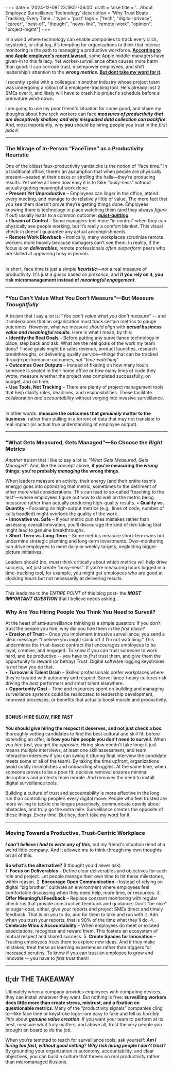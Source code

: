 +++
date = '2024-12-09T23:19:51-06:00'
draft = false
title = '...About Employee Surveillance Technology'
description = 'Why Trust Beats Tracking, Every Time...'
type = 'post'
tags = ["tech", "digital-privacy", "career", "best-of", "thought", "news-link", "remote-work", "opinion", "project-mgmt"]
+++

In a world where technology can enable companies to track every click, keystroke, or chat log, it’s tempting for organizations to think that intense monitoring is the path to managing a productive workforce. [**According to one Apple employee's recent lawsuit**](https://www.theverge.com/2024/12/2/24311060/apple-employee-surveillance-lawsuit), some Apple middle-managers have given-in to this fallacy.  Yet worker-surveillance often causes more harm than good: it can corrode trust, disempower employees, and shift leadership’s attention to the ***wrong metrics***. [**But dont take my word for it**](https://www.seattletimes.com/business/boeing-aerospace/boeing-pauses-surveillance-plan-to-track-employees-at-the-office/). <br /> 

I recently spoke with a colleague in another industry whose project team was undergoing a rollout of a employee-tracking tool.  He's already lost 2 SMEs over it, and likely will have to crash his project's schedule before a premature wind-down.  <br /> 

I am going to use my poor friend's situation for some good, and share my thoughts about how tech workers can face ***measures of productivity that are deceptively shallow, and why misguided data collection can backfire***.  And, most importantly, why **you** should be hiring people you trust in the *first place*!

___

### The Mirage of In-Person “FaceTime” as a Productivity Heuristic

One of the oldest faux-productivity yardsticks is the notion of “face time.” In a traditional office, there’s an assumption that when people are physically present—seated at their desks or strolling the halls—they’re producing results. Yet we’ve all seen how easy it is to fake “busy-ness” without actually getting meaningful work done:<br />
•	**Present Yet Unproductive** – Employees can linger in the office, attend every meeting, and manage to do relatively little of value. The mere fact that you see them doesn’t prove they’re getting things done. Employees knowing there is technology in place watching them (and they always *figure it out*) usually leads to a common outcome: [***quiet-quitting***](https://en.wikipedia.org/wiki/Work-to-rule#Quiet_quitting).  <br />
•	**Illusion of Control** – Some managers feel more “in control” when they can physically see people working, but it’s really a comfort blanket. This visual check-in doesn’t guarantee any actual accomplishments. <br />
•	**Remote Work Blowback** – Ironically, many workplaces scrutinize remote workers more heavily because managers can’t see them. In reality, if the focus is on ***deliverables***, remote professionals *often outperform* peers who are skilled at appearing busy in person. <br /> <br />

In short, face time is just a simple ***heuristic***—*not* a real measure of productivity. It's just a *guess* based on *presence*, and **if you rely on it, you risk micromanagement instead of** ***meaningful engagement***. <br />

___

### “You Can’t Value What You Don’t Measure”—But Measure *Thoughtfully*

A truism that I say a lot is: “*You can’t value what you don’t measure*” -- and it underscores that an organization must track certain metrics to gauge outcomes. *However*, what we measure *should align* with ***actual business value and meaningful results***. Here is what I mean, by this: <br />
•	**Identify the Real Goals** – Before putting any surveillance technology in place, step back and ask: What are the real goals of the work my team does? These goals might be sales revenue, product launches, research breakthroughs, or delivering quality service—things that can be tracked through performance outcomes, *not* "*time-watching*". <br />
•	**Outcomes Over Outputs** – Instead of fixating on how many hours someone is seated in their home office or how many lines of code they wrote, measure whether the project was completed successfully, on budget, and on time. <br />
•	**Use Tools, Not Tracking** – There are plenty of project management tools that help clarify roles, deadlines, and responsibilities. These facilitate collaboration *and accountability* without verging into invasive surveillance. <br /><br />

In other words: **measure the outcomes that *genuinely* matter to the business**, rather than pulling in a torrent of data that may not translate to real impact (or actual true understanding of employee output). <br />

___

### “What Gets Measured, Gets Managed”—So Choose the *Right* Metrics

*Another* truism that I like to say a lot is: “*What Gets Measured, Gets Managed*”.  And, like the concept above, **if you're measuring the *wrong* things: you're probably *managing* the wrong things**. <br />

When leaders measure an activity, their energy (and their entire team’s energy) goes into optimizing that metric, sometimes to the detriment of other more vital considerations. This can lead to so-called “teaching to the test”—where employees figure out how to do well on the metric being measured rather than actually producing high-quality results.
•	**Quality vs. Quantity** – Focusing on high-output metrics (e.g., lines of code, number of calls handled) might overlook the quality of the work. <br />
•	**Innovative vs. Safe** – If your metric punishes mistakes rather than assessing overall innovation, you’ll discourage the kind of risk-taking that might lead to genuine breakthroughs. <br />
•	**Short-Term vs. Long-Term** – Some metrics measure short-term wins but undermine strategic planning and long-term investments. Over-monitoring can drive employees to meet daily or weekly targets, neglecting bigger-picture initiatives. <br />

Leaders should (no, *must*) think critically about which metrics will help drive success, not just create "busy-ness". If you’re measuring hours logged in a time-tracking tool, for example, you might get employees who are good at clocking hours but not necessarily at delivering results. <br />

___

This leads me to the *ENTIRE POINT* of this blog post- the ***MOST IMPORTANT QUESTION*** that I believe needs asking...

### Why Are You Hiring People You Think You Need to Surveil?

At the heart of anti-surveillance thinking is a simple question: If you don’t trust the people you hire, why did you hire them in the *first place*? <br />
•	**Erosion of Trust** – Once you implement intrusive surveillance, you send a clear message: “I believe you might slack off if I’m not watching.” This undermines the trust-based contract that encourages employees to be loyal, creative, and engaged.  To know if you can trust someone to work hard, and be productive -- you have to *first* trust them, and give them the opportunity to reward (or betray) Trust.  Digital software logging keystrokes is *not* how you do that. <br />
•	**Turnover & Talent Drain** – Skilled professionals prefer workplaces where they’re treated with autonomy and respect. Surveillance-heavy cultures risk driving the *best* performers and smart talent elsewhere. <br />
•	**Opportunity Cost** – Time and resources spent on building and managing surveillance systems could be reallocated to leadership development, improved processes, or benefits that actually boost morale and productivity. <br /> <br />

#### BONUS: HIRE SLOW, FIRE FAST

**You should give hiring the respect it deserves, and not just check a box**:  thoroughly vetting candidates to find the best cultural and skill fit, before extending an offer, **is how you hire people you don't need to surveil**. When you *hire fast*, you get *the opposite*.  Hiring slow needn't take long: it just means multiple interviews, at least one skill assessment, and team interaction interview if you can swing it (during final interview the candidate meets some or all of the team). By taking the time upfront, organizations avoid costly mismatches and onboarding struggles. At the same time, when someone proves to be a poor fit: decisive removal ensures minimal disruptions and protects team morale.  And removes the need to install digital surveillance tools.

Building a culture of trust and accountability is more effective in the long run than controlling people’s every digital move. People who feel trusted are more willing to tackle challenges proactively, communicate openly about obstacles, and truly go the extra mile.  Surveillance creates the opposite of these things.  Every time.  [But hey, don't take my word for it](https://www.raconteur.net/future-of-work/employee-monitoring-staff-response). <br />

___

### Moving Toward a Productive, Trust-Centric Workplace

***I can't believe I had to write any of this***, but my friend's situation riend at a weird little company.  And it allowed me to think-through my own thoughts on all of this.  <br />

**So what’s the alternative?** (I thought you'd never ask) <br />
	1.	**Focus on Deliverables** – Define clear deliverables and objectives for each role and project. Let people manage their own time to hit these milestones, within reason.
	2.	**Encourage Open Communication** – Instead of relying on digital “big brother,” cultivate an environment where employees feel comfortable discussing when they need help, more time, or resources.
	3.	**Offer Meaningful Feedback** – Replace constant monitoring with regular check-ins that provide constructive feedback and guidance.  Don't "be nice" or sugar-coat, either, give your reports and project SMEs direct and timely feedback.  That is *on you* to do, and for them to take and run with it.  Adn when you trust your reports, that is 90% of the time what they'll do.
	4.	**Celebrate Wins & Accountability** – When employees do meet or exceed expectations, recognize and reward them. This fosters an ecosystem of mutual respect and shared success.
	5.	**Create Spaces for Innovation** – Trusting employees frees them to explore new ideas. And if they make mistakes, treat these as learning experiences rather than triggers for increased scrutiny. To know if you can trust an employee to grow and innovate -- you have to *first* trust them!
___

## tl;dr THE TAKEAWAY

Ultimately when a company provides employees with computing devices, they can install whatever they want. But nothing is free: **surveilling workers does little more than create stress, mistrust, and a fixation on questionable metrics**. Many of the “productivity signals” companies cling to—like face time or keystroke logs—are easy to fake and tell us *horribly little* about ***genuine value creation***. If you want your team to perform at its best, measure what truly matters, and above all, trust the very people you brought on board to do the job. <br />

When you’re tempted to reach for surveillance tools, ask yourself: ***Am I hiring too fast, without good vetting***?  ***Why risk hiring people I don’t trust***? By grounding your organization in autonomy, accountability, and clear objectives, you can build a culture that thrives on real productivity rather than micromanaged illusions.